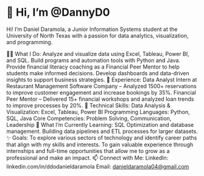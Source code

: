 # 👋 Hi, I’m @DannyD0

Hi! I’m Daniel Daramola, a Junior Information Systems student at the University of North Texas with a passion for data analytics, visualization, and programming.

👨‍💻 What I Do:
Analyze and visualize data using Excel, Tableau, Power BI, and SQL.
Build programs and automation tools with Python and Java.
Provide financial literacy coaching as a Financial Peer Mentor to help students make informed decisions.
Develop dashboards and data-driven insights to support business strategies.
💼 Experience:
Data Analyst Intern at Restaurant Management Software Company – Analyzed 1500+ reservations to improve customer engagement and increase bookings by 35%.
Financial Peer Mentor – Delivered 15+ financial workshops and analyzed loan trends to improve processes by 20%.
🔧 Technical Skills:
Data Analysis & Visualization: Excel, Tableau, Power BI
Programming Languages: Python, SQL, Java
Core Competencies: Problem Solving, Communication, Leadership
🌱 What I’m Currently Learning:
SQL Optimization and database management.
Building data pipelines and ETL processes for larger datasets.
✨ Goals:
To explore various sectors of technology and identify career paths that align with my skills and interests.
To gain valuable experience through internships and full-time opportunities that allow me to grow as a professional and make an impact.
📫 Connect with Me:
LinkedIn: linkedin.com/in/ddodanieldaramola
Email: danieldaramola04@gmail.com
